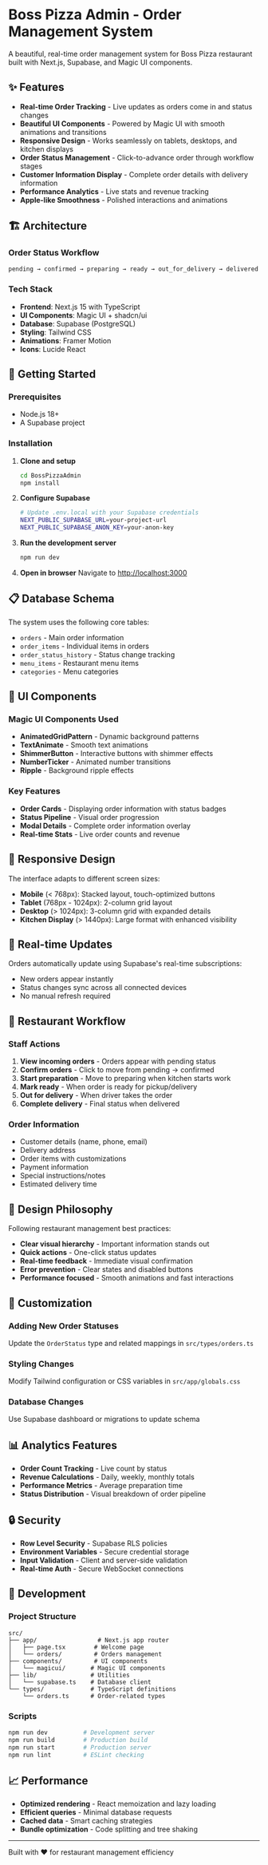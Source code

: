 # Boss Pizza Admin - Order Management System

A beautiful, real-time order management system for Boss Pizza restaurant built with Next.js, Supabase, and Magic UI components.

## ✨ Features

- **Real-time Order Tracking** - Live updates as orders come in and status changes
- **Beautiful UI Components** - Powered by Magic UI with smooth animations and transitions
- **Responsive Design** - Works seamlessly on tablets, desktops, and kitchen displays
- **Order Status Management** - Click-to-advance order through workflow stages
- **Customer Information Display** - Complete order details with delivery information
- **Performance Analytics** - Live stats and revenue tracking
- **Apple-like Smoothness** - Polished interactions and animations

## 🏗️ Architecture

### Order Status Workflow
```
pending → confirmed → preparing → ready → out_for_delivery → delivered
```

### Tech Stack
- **Frontend**: Next.js 15 with TypeScript
- **UI Components**: Magic UI + shadcn/ui
- **Database**: Supabase (PostgreSQL)
- **Styling**: Tailwind CSS
- **Animations**: Framer Motion
- **Icons**: Lucide React

## 🚀 Getting Started

### Prerequisites
- Node.js 18+ 
- A Supabase project

### Installation

1. **Clone and setup**
   ```bash
   cd BossPizzaAdmin
   npm install
   ```

2. **Configure Supabase**
   ```bash
   # Update .env.local with your Supabase credentials
   NEXT_PUBLIC_SUPABASE_URL=your-project-url
   NEXT_PUBLIC_SUPABASE_ANON_KEY=your-anon-key
   ```

3. **Run the development server**
   ```bash
   npm run dev
   ```

4. **Open in browser**
   Navigate to [http://localhost:3000](http://localhost:3000)

## 📋 Database Schema

The system uses the following core tables:

- `orders` - Main order information
- `order_items` - Individual items in orders  
- `order_status_history` - Status change tracking
- `menu_items` - Restaurant menu items
- `categories` - Menu categories

## 🎨 UI Components

### Magic UI Components Used
- **AnimatedGridPattern** - Dynamic background patterns
- **TextAnimate** - Smooth text animations
- **ShimmerButton** - Interactive buttons with shimmer effects
- **NumberTicker** - Animated number transitions
- **Ripple** - Background ripple effects

### Key Features
- **Order Cards** - Displaying order information with status badges
- **Status Pipeline** - Visual order progression
- **Modal Details** - Complete order information overlay
- **Real-time Stats** - Live order counts and revenue

## 📱 Responsive Design

The interface adapts to different screen sizes:
- **Mobile** (< 768px): Stacked layout, touch-optimized buttons
- **Tablet** (768px - 1024px): 2-column grid layout
- **Desktop** (> 1024px): 3-column grid with expanded details
- **Kitchen Display** (> 1440px): Large format with enhanced visibility

## 🔄 Real-time Updates

Orders automatically update using Supabase's real-time subscriptions:
- New orders appear instantly
- Status changes sync across all connected devices
- No manual refresh required

## 🎯 Restaurant Workflow

### Staff Actions
1. **View incoming orders** - Orders appear with pending status
2. **Confirm orders** - Click to move from pending → confirmed
3. **Start preparation** - Move to preparing when kitchen starts work
4. **Mark ready** - When order is ready for pickup/delivery
5. **Out for delivery** - When driver takes the order
6. **Complete delivery** - Final status when delivered

### Order Information
- Customer details (name, phone, email)
- Delivery address
- Order items with customizations
- Payment information
- Special instructions/notes
- Estimated delivery time

## 🎨 Design Philosophy

Following restaurant management best practices:
- **Clear visual hierarchy** - Important information stands out
- **Quick actions** - One-click status updates
- **Real-time feedback** - Immediate visual confirmation
- **Error prevention** - Clear states and disabled buttons
- **Performance focused** - Smooth animations and fast interactions

## 🔧 Customization

### Adding New Order Statuses
Update the `OrderStatus` type and related mappings in `src/types/orders.ts`

### Styling Changes
Modify Tailwind configuration or CSS variables in `src/app/globals.css`

### Database Changes
Use Supabase dashboard or migrations to update schema

## 📊 Analytics Features

- **Order Count Tracking** - Live count by status
- **Revenue Calculations** - Daily, weekly, monthly totals
- **Performance Metrics** - Average preparation time
- **Status Distribution** - Visual breakdown of order pipeline

## 🔒 Security

- **Row Level Security** - Supabase RLS policies
- **Environment Variables** - Secure credential storage
- **Input Validation** - Client and server-side validation
- **Real-time Auth** - Secure WebSocket connections

## 🚧 Development

### Project Structure
```
src/
├── app/                 # Next.js app router
│   ├── page.tsx        # Welcome page
│   └── orders/         # Orders management
├── components/         # UI components
│   └── magicui/       # Magic UI components
├── lib/               # Utilities
│   └── supabase.ts    # Database client
└── types/             # TypeScript definitions
    └── orders.ts      # Order-related types
```

### Scripts
```bash
npm run dev          # Development server
npm run build        # Production build
npm run start        # Production server
npm run lint         # ESLint checking
```

## 📈 Performance

- **Optimized rendering** - React memoization and lazy loading
- **Efficient queries** - Minimal database requests
- **Cached data** - Smart caching strategies
- **Bundle optimization** - Code splitting and tree shaking

---

Built with ❤️ for restaurant management efficiency